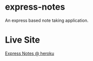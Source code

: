 # express-notes
An express based note taking application.

# Live Site
<a href="https://kg-note-app.herokuapp.com/" target="_blank">Express Notes @ heroku</a>
